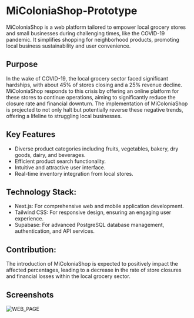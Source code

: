 # MiColoniaShop-Prototype
MiColoniaShop is a web platform tailored to empower local grocery stores and small businesses during challenging times, like the COVID-19 pandemic. It simplifies shopping for neighborhood products, promoting local business sustainability and user convenience.

## Purpose
In the wake of COVID-19, the local grocery sector faced significant hardships, with about 45% of stores closing and a 25% revenue decline. MiColoniaShop responds to this crisis by offering an online platform for these stores to continue operations, aiming to significantly reduce the closure rate and financial downturn. The implementation of MiColoniaShop is projected to not only halt but potentially reverse these negative trends, offering a lifeline to struggling local businesses.

## Key Features
* Diverse product categories including fruits, vegetables, bakery, dry goods, dairy, and beverages.
* Efficient product search functionality.
* Intuitive and attractive user interface.
* Real-time inventory integration from local stores.

## Technology Stack:

* Next.js: For comprehensive web and mobile application development.
* Tailwind CSS: For responsive design, ensuring an engaging user experience.
* Supabase: For advanced PostgreSQL database management, authentication, and API services.

## Contribution:

The introduction of MiColoniaShop is expected to positively impact the affected percentages, leading to a decrease in the rate of store closures and financial losses within the local grocery sector. 

## Screenshots
![WEB_PAGE](Web_Page.jpg)


